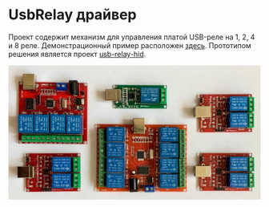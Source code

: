 # UsbRelay драйвер

Проект содержит механизм для управления платой USB-реле на 1, 2, 4 и 8 реле.
Демонстрационный пример расположен [здесь](https://github.com/hkarel/UsbRelayDemo).
Прототипом решения является проект [usb-relay-hid](https://github.com/pavel-a/usb-relay-hid).

<p align="center">
<img src="https://raw.githubusercontent.com/hkarel/UsbRelay/master/usb_relay.jpg"/><br>
</p>
